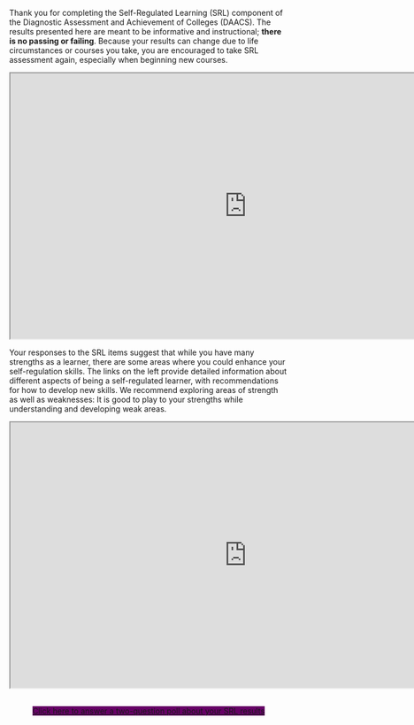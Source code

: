 Thank you for completing the Self-Regulated Learning (SRL) component of the Diagnostic Assessment and Achievement of Colleges (DAACS). The results presented here are meant to be informative and instructional; **there is no passing or failing**. Because your results can change due to life circumstances or courses you take, you are encouraged to take SRL assessment again, especially when beginning new courses.

<div class="embed-responsive embed-responsive-16by9"><iframe width="853" height="480" src="https://player.vimeo.com/video/212248242"></iframe></div>

Your responses to the SRL items suggest that while you have many strengths as a learner, there are some areas where you could enhance your self-regulation skills. The links on the left provide detailed information about different aspects of being a self-regulated learner, with recommendations for how to develop new skills. We recommend exploring areas of strength as well as weaknesses: It is good to play to your strengths while understanding and developing weak areas. 

<div class="embed-responsive embed-responsive-16by9"><iframe width="853" height="480" src="https://player.vimeo.com/video/207329335"></iframe></div>

<p class="hidden-for-nonconsenting" style="text-align:center;"><br />
<a href="https://www.surveymonkey.com/r/KCJM3BY" class="btn btn-primary btn-lg" style="background-color: #660066;" target="_blank">Click here to answer a two-question poll about your SRL results</a>
</p>
